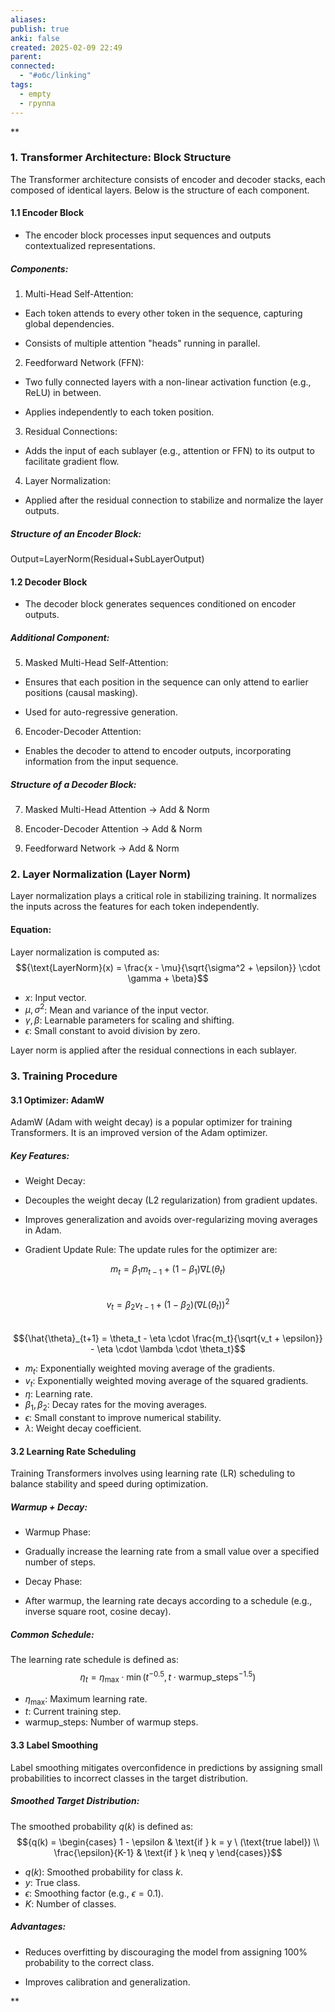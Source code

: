 ```yaml
---
aliases: 
publish: true
anki: false
created: 2025-02-09 22:49
parent: 
connected:
  - "#обс/linking"
tags:
  - empty
  - группа
---
```



**

### 1. Transformer Architecture: Block Structure

The Transformer architecture consists of encoder and decoder stacks, each composed of identical layers. Below is the structure of each component.

#### 1.1 Encoder Block

- The encoder block processes input sequences and outputs contextualized representations.
    

##### Components:

1. Multi-Head Self-Attention:
    

- Each token attends to every other token in the sequence, capturing global dependencies.
    
- Consists of multiple attention "heads" running in parallel.
    

2. Feedforward Network (FFN):
    

- Two fully connected layers with a non-linear activation function (e.g., ReLU) in between.
    
- Applies independently to each token position.
    

3. Residual Connections:
    

- Adds the input of each sublayer (e.g., attention or FFN) to its output to facilitate gradient flow.
    

4. Layer Normalization:
    

- Applied after the residual connection to stabilize and normalize the layer outputs.
    

##### Structure of an Encoder Block:

Output=LayerNorm(Residual+SubLayerOutput)

#### 1.2 Decoder Block

- The decoder block generates sequences conditioned on encoder outputs.
    

##### Additional Component:

5. Masked Multi-Head Self-Attention:
    

- Ensures that each position in the sequence can only attend to earlier positions (causal masking).
    
- Used for auto-regressive generation.
    

6. Encoder-Decoder Attention:
    

- Enables the decoder to attend to encoder outputs, incorporating information from the input sequence.
    

##### Structure of a Decoder Block:

7. Masked Multi-Head Attention → Add & Norm
    
8. Encoder-Decoder Attention → Add & Norm
    
9. Feedforward Network → Add & Norm
    

### 2. Layer Normalization (Layer Norm)

Layer normalization plays a critical role in stabilizing training. It normalizes the inputs across the features for each token independently.

#### Equation:
Layer normalization is computed as:  
$${\text{LayerNorm}(x) = \frac{x - \mu}{\sqrt{\sigma^2 + \epsilon}} \cdot \gamma + \beta}$$  

- ${x}$: Input vector.  
- ${\mu, \sigma^2}$: Mean and variance of the input vector.  
- ${\gamma, \beta}$: Learnable parameters for scaling and shifting.  
- ${\epsilon}$: Small constant to avoid division by zero.  

Layer norm is applied after the residual connections in each sublayer.

### 3. Training Procedure

#### 3.1 Optimizer: AdamW

AdamW (Adam with weight decay) is a popular optimizer for training Transformers. It is an improved version of the Adam optimizer.

##### Key Features:

- Weight Decay:
    

- Decouples the weight decay (L2 regularization) from gradient updates.
    
- Improves generalization and avoids over-regularizing moving averages in Adam.
    

- Gradient Update Rule:
    The update rules for the optimizer are:  

$${m_t = \beta_1 m_{t-1} + (1 - \beta_1) \nabla L(\theta_t)}$$  
$${v_t = \beta_2 v_{t-1} + (1 - \beta_2)(\nabla L(\theta_t))^2}$$  
$${\hat{\theta}_{t+1} = \theta_t - \eta \cdot \frac{m_t}{\sqrt{v_t + \epsilon}} - \eta \cdot \lambda \cdot \theta_t}$$  

- ${m_t}$: Exponentially weighted moving average of the gradients.  
- ${v_t}$: Exponentially weighted moving average of the squared gradients.  
- ${\eta}$: Learning rate.  
- ${\beta_1, \beta_2}$: Decay rates for the moving averages.  
- ${\epsilon}$: Small constant to improve numerical stability.  
- ${\lambda}$: Weight decay coefficient.  

#### 3.2 Learning Rate Scheduling

Training Transformers involves using learning rate (LR) scheduling to balance stability and speed during optimization.

##### Warmup + Decay:

- Warmup Phase:
    

- Gradually increase the learning rate from a small value over a specified number of steps.
    

- Decay Phase:
    

- After warmup, the learning rate decays according to a schedule (e.g., inverse square root, cosine decay).
    

##### Common Schedule:
The learning rate schedule is defined as:  
$${\eta_t = \eta_{\text{max}} \cdot \min\left(t^{-0.5}, t \cdot \text{warmup\_steps}^{-1.5}\right)}$$  

- ${\eta_{\text{max}}}$: Maximum learning rate.  
- ${t}$: Current training step.  
- ${\text{warmup\_steps}}$: Number of warmup steps.  

#### 3.3 Label Smoothing

Label smoothing mitigates overconfidence in predictions by assigning small probabilities to incorrect classes in the target distribution.

##### Smoothed Target Distribution:

The smoothed probability ${q(k)}$ is defined as:  
$${q(k) = \begin{cases} 
1 - \epsilon & \text{if } k = y \ (\text{true label}) \\ 
\frac{\epsilon}{K-1} & \text{if } k \neq y 
\end{cases}}$$  

- ${q(k)}$: Smoothed probability for class ${k}$.  
- ${y}$: True class.  
- ${\epsilon}$: Smoothing factor (e.g., ${\epsilon = 0.1}$).  
- ${K}$: Number of classes.  

    

##### Advantages:

- Reduces overfitting by discouraging the model from assigning 100% probability to the correct class.
    
- Improves calibration and generalization.
    

**